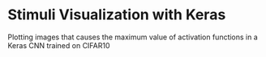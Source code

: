 # Stimuli Visualization with Keras
Plotting images that causes the maximum value of activation functions in a Keras CNN trained on CIFAR10
